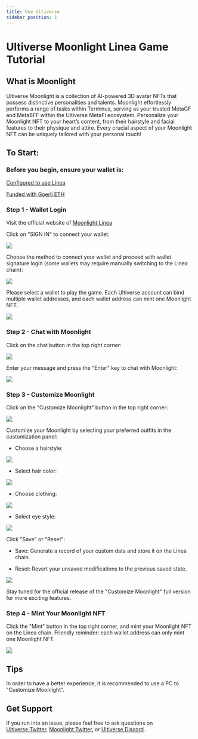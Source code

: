 ```yaml
---
title: Use Ultiverse
sidebar_position: 1
---
```


# Ultiverse Moonlight Linea Game Tutorial

## What is Moonlight

Ultiverse Moonlight is a collection of AI-powered 3D avatar NFTs that possess distinctive personalities and talents. Moonlight effortlessly performs a range of tasks within Terminus, serving as your trusted MetaGF and MetaBFF within the Ultiverse MetaFi ecosystem. Personalize your Moonlight NFT to your heart’s content, from their hairstyle and facial features to their physique and attire. Every crucial aspect of your Moonlight NFT can be uniquely tailored with your personal touch!

## To Start:

### Before you begin, ensure your wallet is:

[Configured to use Linea](https://docs.linea.build/use-linea-goerli/set-up-your-wallet/)

[Funded with Goerli ETH](https://docs.linea.build/use-linea-goerli/fund#get-test-eth-on-goerli/)

### Step 1 - Wallet Login

Visit the official website of [Moonlight Linea](https://moonlight-linea-show.ultiverse.io/)

Click on "SIGN IN" to connect your wallet:

![](../../assets/moonlight/moonlight-login.png)

Choose the method to connect your wallet and proceed with wallet signature login (some wallets may require manually switching to the Linea chain):

![](../../assets/moonlight/moonlight-login-wallet.png)

Please select a wallet to play the game. Each Ultiverse account can bind multiple wallet addresses, and each wallet address can mint one Moonlight NFT.

![](../../assets/moonlight/moonlight-login-select.png)

### Step 2 - Chat with Moonlight

Click on the chat button in the top right corner:

![](../../assets/moonlight/moonlight-chat-1.png)

Enter your message and press the "Enter" key to chat with Moonlight:

![](../../assets/moonlight/moonlight-chat-2.png)

### Step 3 - Customize Moonlight

Click on the "Customize Moonlight" button in the top right corner:

![](../../assets/moonlight/moonlight-custom-1.png)

Customize your Moonlight by selecting your preferred outfits in the customization panel:

- Choose a hairstyle:

![](../../assets/moonlight/moonlight-custom-hair.png)

- Select hair color:

![](../../assets/moonlight/moonlight-custom-hairColor.png)

- Choose clothing:

![](../../assets/moonlight/moonlight-custom-cloth.jpeg)

- Select eye style:

![](../../assets/moonlight/moonlight-custom-eye.png)

Click "Save" or "Reset":

- Save: Generate a record of your custom data and store it on the Linea chain.

- Reset: Revert your unsaved modifications to the previous saved state.

![](../../assets/moonlight/moonlight-custom-save.png)

Stay tuned for the official release of the "Customize Moonlight" full version for more exciting features.

### Step 4 - Mint Your Moonlight NFT

Click the "Mint" button in the top right corner, and mint your Moonlight NFT on the Linea chain. Friendly reminder: each wallet address can only mint one Moonlight NFT.

![](../../assets/moonlight/moonlight-mint.png)

## Tips

In order to have a better experience, it is recommended to use a PC to "Customize Moonlight".

## Get Support

If you run into an issue, please feel free to ask questions on [Ultiverse Twitter](https://twitter.com/ultiversedao/), [Moonlight Twitter](https://twitter.com/metagf_), or [Ultiverse Discord](https://discord.com/invite/ultiverse).
